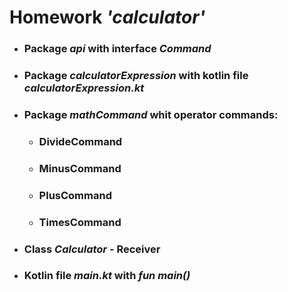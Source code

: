 # Homework ***'calculator'***
* ### Package ***api*** with interface ***Command***
* ### Package ***calculatorExpression*** with kotlin file ***calculatorExpression.kt***
* ### Package ***mathCommand*** whit operator commands:
   * ### DivideCommand
   * ### MinusCommand
   * ### PlusCommand
   * ### TimesCommand
* ### Сlass ***Calculator*** - Receiver
* ### Kotlin file ***main.kt*** with ***fun main()***
